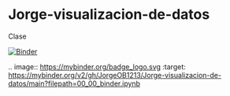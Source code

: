 # Jorge-visualizacion-de-datos
Clase

[![Binder](https://mybinder.org/badge_logo.svg)](https://mybinder.org/v2/gh/JorgeOB1213/Jorge-visualizacion-de-datos/main?filepath=00_00_binder.ipynb)

.. image:: https://mybinder.org/badge_logo.svg
 :target: https://mybinder.org/v2/gh/JorgeOB1213/Jorge-visualizacion-de-datos/main?filepath=00_00_binder.ipynb
 
